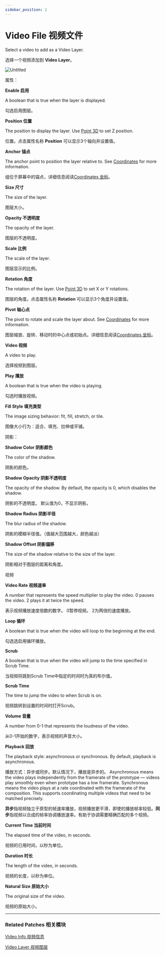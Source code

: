 ```yaml
---
sidebar_position: 2
---
```


# Video File 视频文件

Select a video to add as a Video Layer.

选择一个视频添加到 **Video Layer**。

![Untitled](https://s3.us-west-2.amazonaws.com/secure.notion-static.com/6adf795f-938e-4085-a312-d7f800635de2/Untitled.png?X-Amz-Algorithm=AWS4-HMAC-SHA256&X-Amz-Content-Sha256=UNSIGNED-PAYLOAD&X-Amz-Credential=AKIAT73L2G45EIPT3X45%2F20220602%2Fus-west-2%2Fs3%2Faws4_request&X-Amz-Date=20220602T185814Z&X-Amz-Expires=86400&X-Amz-Signature=5f304ea944e91035d97af728de5a18ae02a9bce86279fcdad0c11d547fc9c5fd&X-Amz-SignedHeaders=host&response-content-disposition=filename%20%3D%22Untitled.png%22&x-id=GetObject)

属性：

**Enable 启用**

A boolean that is true when the layer is displayed.

勾选启用图层。

**Position 位置**

The position to display the layer. Use [Point 3D](https://www.notion.so/Point-3D-6d2c3b3df3f74659ae0d647876ce3aa9) to set Z position.

位置。点击属性名称 **Position** 可以显示3个轴向并设置值。

**Anchor 锚点**

The anchor point to position the layer relative to. See [Coordinates](https://www.notion.so/Coordinates-bd835085db7c48e49e00a66e5e44caf2) for more information.

组位于屏幕中的锚点，详细信息阅读[Coordinates 坐标](https://www.notion.so/Coordinates-bd835085db7c48e49e00a66e5e44caf2)。

**Size 尺寸**

The size of the layer.

图层大小。

**Opacity 不透明度**

The opacity of the layer.

图层的不透明度。

**Scale 比例**

The scale of the layer.

图层显示的比例。

**Rotation 角度**

The rotation of the layer. Use [Point 3D](https://www.notion.so/Point-3D-6d2c3b3df3f74659ae0d647876ce3aa9) to set X or Y rotations.

图层的角度。点击属性名称 **Rotation** 可以显示3个角度并设置值。

**Pivot 轴心点**

The pivot to rotate and scale the layer about. See [Coordinates](https://www.notion.so/Coordinates-bd835085db7c48e49e00a66e5e44caf2) for more information.

图层缩放、旋转、移动时的中心点或初始点。详细信息阅读[Coordinates 坐标](https://www.notion.so/Coordinates-bd835085db7c48e49e00a66e5e44caf2)。

**Video 视频**

A video to play.

选择视频到图层。

**Play 播放**

A boolean that is true when the video is playing.

勾选时播放视频。

**Fill Style 填充类型**

The image sizing behavior: fit, fill, stretch, or tile.

图像大小行为：适合、填充、拉伸或平铺。

阴影：

**Shadow Color 阴影颜色**

The color of the shadow.

阴影的颜色。

**Shadow Opacity 阴影不透明度**

The opacity of the shadow. By default, the opacity is 0, which disables the shadow.

阴影的不透明度。 默认值为0，不显示阴影。

**Shadow Radius 阴影半径**

The blur radius of the shadow.

阴影的模糊半径值。（值越大范围越大，颜色越淡）

**Shadow Offset 阴影偏移**

The size of the shadow relative to the size of the layer.

阴影相对于图层的距离和角度。

视频

**Video Rate 视频速率**

A number that represents the speed multiplier to play the video. 0 pauses the video. 2 plays it at twice the speed.

表示视频播放速度倍数的数字。 0暂停视频。 2为两倍的速度播放。

**Loop 循环**

A boolean that is true when the video will loop to the beginning at the end.

勾选选启用循环播放。

**Scrub**

A boolean that is true when the video will jump to the time specified in Scrub Time.

当视频将跳到Scrub Time中指定的时间时为真的布尔值。

**Scrub Time**

The time to jump the video to when Scrub is on.

视频跳转到设置的时间时打开Scrub。

**Volume 音量**

A number from 0-1 that represents the loudness of the video.

从0-1开始的数字，表示视频的声音大小。

**Playback 回放**

The playback style: asynchronous or synchronous. By default, playback is asynchronous.

播放方式：异步或同步。默认情况下，播放是异步的。 Asynchronous means the video plays independently from the framerate of the prototype — videos play smoothly even when prototype has a low framerate. Synchronous means the video plays at a rate coordinated with the framerate of the composition. This supports coordinating multiple videos that need to be matched precisely.

**异步**指视频独立于原型的帧速率播放，视频播放更平滑，即使的播放帧率较低。**同步**指视频以合成的帧率协调播放速率。有助于协调需要精确匹配的多个视频。

**Current Time 当前时间**

The elapsed time of the video, in seconds.

视频的已用时间，以秒为单位。

**Duration 时长**

The length of the video, in seconds.

视频的长度，以秒为单位。

**Natural Size 原始大小**

The original size of the video.

视频的原始大小。

------

### Related Patches 相关模块

[Video Info 视频信息](https://www.notion.so/Video-Info-4d10e3612b784ced9bd23631b9e3a68b)

[Video Layer 视频图层](https://www.notion.so/Video-Layer-915cdce337764d249dda387ba65eebfd)
